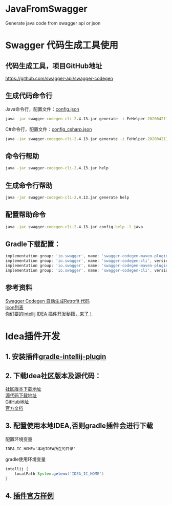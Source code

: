 # JavaFromSwagger
Generate java code from swagger api or json


# Swagger 代码生成工具使用
## 代码生成工具，项目GitHub地址
https://github.com/swagger-api/swagger-codegen
## 生成代码命令行
Java命令行，配置文件：[config.json](config.json)
```cmd
java -jar swagger-codegen-cli-2.4.13.jar generate -i FeHelper-20200421170753.json -o client -l java -c config.json
```
C#命令行，配置文件：[config_csharp.json](config_csharp.json)
```cmd
java -jar swagger-codegen-cli-2.4.13.jar generate -i FeHelper-20200421170753.json -o client -l csharp -c config_csharp.json
```

## 命令行帮助
```cmd
java -jar swagger-codegen-cli-2.4.13.jar help	
```
## 生成命令行帮助
```cmd
java -jar swagger-codegen-cli-2.4.13.jar generate help
```
## 配置帮助命令
```cmd
java -jar swagger-codegen-cli-2.4.13.jar config-help -l java
```

## Gradle下载配置：
```groovy
implementation group: 'io.swagger', name: 'swagger-codegen-maven-plugin', version: '3.0.0-rc1'
implementation group: 'io.swagger', name: 'swagger-codegen-cli', version: '3.0.0-rc1'
implementation group: 'io.swagger', name: 'swagger-codegen-maven-plugin', version: '2.4.13'
implementation group: 'io.swagger', name: 'swagger-codegen-cli', version: '2.4.13'
```


## 参考资料
[Swagger Codegen 自动生成Retrofit 代码](https://juejin.im/entry/598d8eb86fb9a03c52459e2a)  
[Icon列表](https://jetbrains.design/intellij/resources/icons_list/)  
[你们要的Intellij IDEA 插件开发秘籍，来了！](https://cloud.tencent.com/developer/article/1348741)  

# Idea插件开发
## 1. 安装插件[gradle-intellij-plugin](https://github.com/JetBrains/gradle-intellij-plugin/)

## 2. 下载Idea社区版本及源代码：
[社区版本下载地址](https://cache-redirector.jetbrains.com/www.jetbrains.com/intellij-repository/releases/com/jetbrains/intellij/idea/ideaIC/2020.1/ideaIC-2020.1.zip)  
[源代码下载地址](https://cache-redirector.jetbrains.com/www.jetbrains.com/intellij-repository/releases/com/jetbrains/intellij/idea/ideaIC/2020.1/ideaIC-2020.1-sources.jar)  
[GitHub地址](https://github.com/JetBrains/intellij-community/)  
[官方文档](https://www.jetbrains.org/intellij/sdk/docs/basics/plugin_structure.html)  

## 3. 配置使用本地IDEA,否则gradle插件会进行下载
配置环境变量
```cmd
IDEA_IC_HOME='本地IDEA所在的目录'
```
gradle使用环境变量
```groovy
intellij {
    localPath System.getenv('IDEA_IC_HOME')
}
```
## 4. [插件官方样例](https://github.com/JetBrains/intellij-sdk-docs/tree/master/code_samples)
